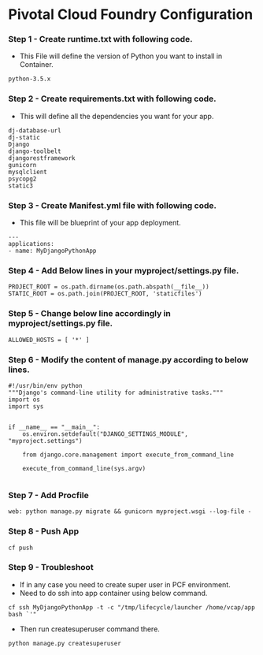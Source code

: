 # Pivotal Cloud Foundry Configuration

### Step 1 - Create runtime.txt with following code.
-   This File will define the version of Python you want to install in Container.
~~~
python-3.5.x
~~~

### Step 2 - Create requirements.txt with following code.
-   This will define all the dependencies you want for your app.
~~~
dj-database-url
dj-static
Django
django-toolbelt
djangorestframework
gunicorn
mysqlclient
psycopg2
static3
~~~

### Step 3 - Create Manifest.yml file with following code.
-   This file will be blueprint of your app deployment.
~~~
---
applications:
- name: MyDjangoPythonApp
~~~

### Step 4 - Add Below lines in your myproject/settings.py file.
~~~
PROJECT_ROOT = os.path.dirname(os.path.abspath(__file__))
STATIC_ROOT = os.path.join(PROJECT_ROOT, 'staticfiles')
~~~

### Step 5 - Change below line accordingly in myproject/settings.py file.
~~~
ALLOWED_HOSTS = [ '*' ]
~~~

### Step 6 - Modify the content of manage.py according to below lines.
~~~
#!/usr/bin/env python
"""Django's command-line utility for administrative tasks."""
import os
import sys


if __name__ == "__main__":
    os.environ.setdefault("DJANGO_SETTINGS_MODULE", "myproject.settings")

    from django.core.management import execute_from_command_line

    execute_from_command_line(sys.argv)
   
~~~

### Step 7 - Add Procfile
~~~
web: python manage.py migrate && gunicorn myproject.wsgi --log-file -
~~~ 

### Step 8 - Push App
~~~
cf push
~~~

### Step 9 - Troubleshoot
-   If in any case you need to create super user in PCF environment.
-   Need to do ssh into app container using below command.
~~~
cf ssh MyDjangoPythonApp -t -c "/tmp/lifecycle/launcher /home/vcap/app bash `'"
~~~ 

-   Then run createsuperuser command there.
~~~
python manage.py createsuperuser
~~~